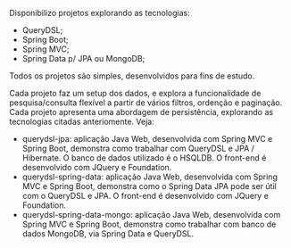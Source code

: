 Disponibilizo projetos explorando as tecnologias:
* QueryDSL;
* Spring Boot;
* Spring MVC;
* Spring Data p/ JPA ou MongoDB;

Todos os projetos são simples, desenvolvidos para fins de estudo. 

Cada projeto faz um setup dos dados, e explora a funcionalidade de pesquisa/consulta flexível a partir de vários filtros, ordenção e paginação. Cada projeto apresenta uma abordagem de persistência, explorando as tecnologias citadas anteriomente. Veja:

* querydsl-jpa: aplicação Java Web, desenvolvida com Spring MVC e Spring Boot, demonstra como trabalhar com QueryDSL e JPA / Hibernate. O banco de dados utilizado é o HSQLDB. O front-end é desenvolvido com JQuery e Foundation.
* querydsl-spring-data: aplicação Java Web, desenvolvida com Spring MVC e Spring Boot, demonstra como o Spring Data JPA pode ser útil com o QueryDSL e JPA. O front-end é desenvolvido com JQuery e Foundation.
* querydsl-spring-data-mongo: aplicação Java Web, desenvolvida com Spring MVC e Spring Boot, demonstra como trabalhar com banco de dados MongoDB, via Spring Data e QueryDSL.


